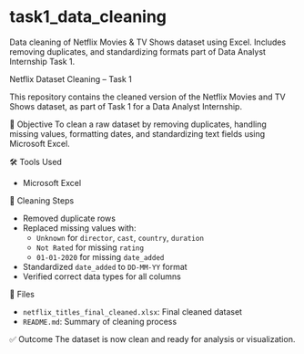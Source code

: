 # task1_data_cleaning
Data cleaning of Netflix Movies &amp; TV Shows dataset using Excel. Includes removing duplicates, and standardizing formats part of Data Analyst Internship Task 1.

Netflix Dataset Cleaning – Task 1

This repository contains the cleaned version of the Netflix Movies and TV Shows dataset, as part of Task 1 for a Data Analyst Internship.

📌 Objective
To clean a raw dataset by removing duplicates, handling missing values, formatting dates, and standardizing text fields using Microsoft Excel.

🛠 Tools Used
- Microsoft Excel

🧹 Cleaning Steps
- Removed duplicate rows
- Replaced missing values with:
  - `Unknown` for `director`, `cast`, `country`, `duration`
  - `Not Rated` for missing `rating`
  - `01-01-2020` for missing `date_added`
- Standardized `date_added` to `DD-MM-YY` format
- Verified correct data types for all columns

📁 Files
- `netflix_titles_final_cleaned.xlsx`: Final cleaned dataset
- `README.md`: Summary of cleaning process

✅ Outcome
The dataset is now clean and ready for analysis or visualization.


